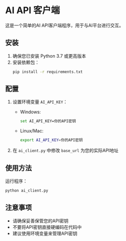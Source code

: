 # AI API 客户端

这是一个简单的AI API客户端程序，用于与AI平台进行交互。

## 安装

1. 确保您已安装 Python 3.7 或更高版本
2. 安装依赖包：
   ```bash
   pip install -r requirements.txt
   ```

## 配置

1. 设置环境变量 `AI_API_KEY`：
   - Windows:
     ```bash
     set AI_API_KEY=你的API密钥
     ```
   - Linux/Mac:
     ```bash
     export AI_API_KEY=你的API密钥
     ```

2. 在 `ai_client.py` 中修改 `base_url` 为您的实际API地址

## 使用方法

运行程序：
```bash
python ai_client.py
```

## 注意事项

- 请确保妥善保管您的API密钥
- 不要将API密钥直接硬编码在代码中
- 建议使用环境变量来管理API密钥 